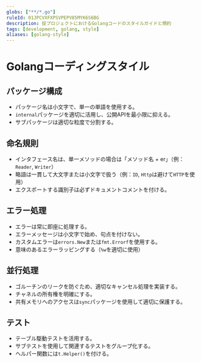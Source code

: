 ```yaml
---
globs: ["**/*.go"]
ruleId: 01JPCVXFXPSVPEPV85MYK6S6BG
description: 掟プロジェクトにおけるGolangコードのスタイルガイドと規約
tags: [development, golang, style]
aliases: [golang-style]
---
```



# Golangコーディングスタイル

## パッケージ構成

- パッケージ名は小文字で、単一の単語を使用する。
- `internal`パッケージを適切に活用し、公開APIを最小限に抑える。
- サブパッケージは適切な粒度で分割する。

## 命名規則

- インタフェース名は、単一メソッドの場合は「メソッド名 + er」（例：`Reader`, `Writer`）
- 略語は一貫して大文字または小文字で扱う（例：`ID`, `Http`は避けて`HTTP`を使用）
- エクスポートする識別子は必ずドキュメントコメントを付ける。

## エラー処理

- エラーは常に即座に処理する。
- エラーメッセージは小文字で始め、句点を付けない。
- カスタムエラーは`errors.New`または`fmt.Errorf`を使用する。
- 意味のあるエラーラッピングする（`%w`を適切に使用）

## 並行処理

- ゴルーチンのリークを防ぐため、適切なキャンセル処理を実装する。
- チャネルの所有権を明確にする。
- 共有メモリへのアクセスは`sync`パッケージを使用して適切に保護する。

## テスト

- テーブル駆動テストを活用する。
- サブテストを使用して関連するテストをグループ化する。
- ヘルパー関数には`t.Helper()`を付ける。
